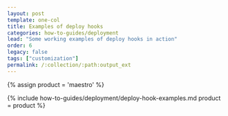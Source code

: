 ```yaml
---
layout: post
template: one-col
title: Examples of deploy hooks
categories: how-to-guides/deployment
lead: "Some working examples of deploy hooks in action"
order: 6
legacy: false
tags: ["customization"]
permalink: /:collection/:path:output_ext
---
```


{% assign product = 'maestro' %}

{% include how-to-guides/deployment/deploy-hook-examples.md product = product %}

